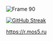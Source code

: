 ![Frame 90](https://github.com/WAYLIVES/WAYLIVES/assets/130656326/79f3320b-1c20-4e75-9e2c-05266b1ab0a4)

[![GitHub Streak](https://streak-stats.demolab.com?user=WAYLIVES&theme=transparent&border_radius=0&card_width=1000)](https://git.io/streak-stats)

<a href="r.mos5.ru" target="_blank">https://r.mos5.ru</a>
